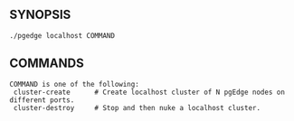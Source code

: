 
## SYNOPSIS
    ./pgedge localhost COMMAND

## COMMANDS
    COMMAND is one of the following:
     cluster-create      # Create localhost cluster of N pgEdge nodes on different ports.
     cluster-destroy     # Stop and then nuke a localhost cluster.
